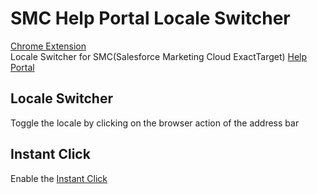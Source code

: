 # SMC Help Portal Locale Switcher
[Chrome Extension](https://chrome.google.com/webstore/detail/smc-help-portal-locale-sw/dhjoganjacjkhblhmjeocpjapomeopfc)  
Locale Switcher for SMC(Salesforce Marketing Cloud ExactTarget)  [Help Portal](http://help.exacttarget.com/)

## Locale Switcher
Toggle the locale by clicking on the browser action of the address bar

## Instant Click
Enable the [Instant Click](http://instantclick.io/)
